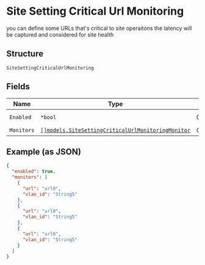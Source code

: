 
# Site Setting Critical Url Monitoring

you can define some URLs that's critical to site operaitons the latency will be captured and considered for site health

## Structure

`SiteSettingCriticalUrlMonitoring`

## Fields

| Name | Type | Tags | Description |
|  --- | --- | --- | --- |
| `Enabled` | `*bool` | Optional | **Default**: `true` |
| `Monitors` | [`[]models.SiteSettingCriticalUrlMonitoringMonitor`](../../doc/models/site-setting-critical-url-monitoring-monitor.md) | Optional | - |

## Example (as JSON)

```json
{
  "enabled": true,
  "monitors": [
    {
      "url": "url0",
      "vlan_id": "String5"
    },
    {
      "url": "url0",
      "vlan_id": "String5"
    },
    {
      "url": "url0",
      "vlan_id": "String5"
    }
  ]
}
```

